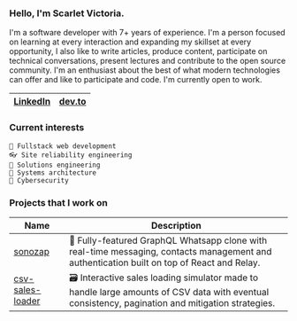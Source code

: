 ### Hello, I'm Scarlet Victoria.

I'm a software developer with 7+ years of experience. I'm a person focused on learning at every interaction and expanding my skillset at every opportunity, I also like to write articles, produce content, participate on technical conversations, present lectures and contribute to the open source community. I'm an enthusiast about the best of what modern technologies can offer and like to participate and code. I'm currently open to work.

| [LinkedIn](https://www.linkedin.com/in/scarletrose/) | [dev.to](https://dev.to/scarlet) |
| - | - |

### Current interests
  
    🌱 Fullstack web development
    👓 Site reliability engineering
    🌳 Solutions engineering
    🚀 Systems architecture
    🚧 Cybersecurity

### Projects that I work on

| Name | Description |
| ----------- | ----------- |
| [sonozap](https://github.com/scarletquasar/sonozap) | 📱 Fully-featured GraphQL Whatsapp clone with real-time messaging, contacts management and authentication built on top of React and Relay. |
| [csv-sales-loader](https://github.com/scarletquasar/csv-sales-loader) | 🗃️ Interactive sales loading simulator made to handle large amounts of CSV data with eventual consistency, pagination and mitigation strategies.  |

